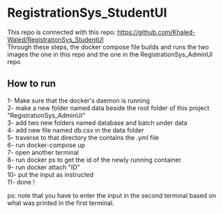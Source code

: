 # RegistrationSys_StudentUI

This repo is connected with this repo: https://github.com/Khaled-Waled/RegistrationSys_StudentUI  </br>
Through these steps, the docker compose file builds and runs the two images the one in this repo and the one in the RegistrationSys_AdminUI repo
## How to run
1- Make sure that the docker's daemon is running </br>
2- make a new folder named data beside the root folder of this project "RegistrationSys_AdminUI" </br>
3- add two new folders named database and batch under data </br>
4- add new file named db.csv in the data folder </br>
5- traverse to that directory the contains the .yml file </br>
6- run docker-compose up </br>
7- open another terminal </br>
8- run docker ps to get the id of the newly running container </br>
9- run docker attach "ID" </br>
10- put the input as instructed </br>
11- done ! </br>


ps: note that you have to enter the input in the second terminal based on what was printed in the first terminal.

